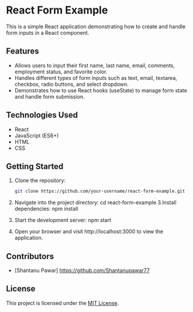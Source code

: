 # React Form Example

This is a simple React application demonstrating how to create and handle form inputs in a React component.

## Features

- Allows users to input their first name, last name, email, comments, employment status, and favorite color.
- Handles different types of form inputs such as text, email, textarea, checkbox, radio buttons, and select dropdown.
- Demonstrates how to use React hooks (useState) to manage form state and handle form submission.

## Technologies Used

- React
- JavaScript (ES6+)
- HTML
- CSS

## Getting Started

1. Clone the repository:

   ```bash
   git clone https://github.com/your-username/react-form-example.git
2. Navigate into the project directory:
  cd react-form-example
3.Install dependencies:
  npm install
4. Start the development server:
   npm start
5. Open your browser and visit http://localhost:3000 to view the application.

## Contributors

- [Shantanu Pawar] <https://github.com/Shantanupawar77>

## License

This project is licensed under the [MIT License](LICENSE).
